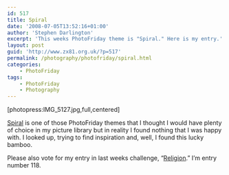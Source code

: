 ```yaml
---
id: 517
title: Spiral
date: '2008-07-05T13:52:16+01:00'
author: 'Stephen Darlington'
excerpt: 'This weeks PhotoFriday theme is "Spiral." Here is my entry.'
layout: post
guid: 'http://www.zx81.org.uk/?p=517'
permalink: /photography/photofriday/spiral.html
categories:
    - PhotoFriday
tags:
    - PhotoFriday
    - Photography
---
```


\[photopress:IMG\_5127.jpg,full,centered\]

[Spiral](http://www.photofriday.com/archives/challenge/000787.php) is one of those PhotoFriday themes that I thought I would have plenty of choice in my picture library but in reality I found nothing that I was happy with. I looked up, trying to find inspiration and, well, I found this lucky bamboo.

Please also vote for my entry in last weeks challenge, “[Religion](http://www.photofriday.com/linkviewer.php?id=785).” I’m entry number 118.